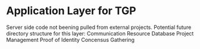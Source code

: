 # Application Layer for TGP
Server side code not beening pulled from external projects. 
Potential future directory structure for this layer:
Communication
Resource Database
Project Management
Proof of Identity
Concensus Gathering
